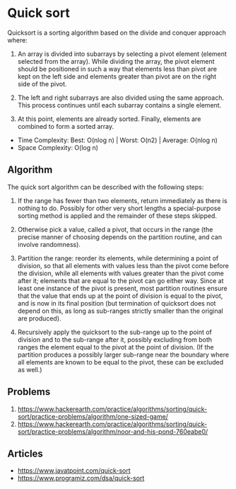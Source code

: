 # Quick sort

Quicksort is a sorting algorithm based on the divide and conquer approach where:

1. An array is divided into subarrays by selecting a pivot element (element selected from the array). While dividing the array, the pivot element should be positioned in such a way that elements less than pivot are kept on the left side and elements greater than pivot are on the right side of the pivot.

2. The left and right subarrays are also divided using the same approach. This process continues until each subarray contains a single element.

3. At this point, elements are already sorted. Finally, elements are combined to form a sorted array.

- Time Complexity: Best: O(nlog n) | Worst: O(n2) | Average: O(nlog n)
- Space Complexity: O(log n)

## Algorithm

The quick sort algorithm can be described with the following steps:

1. If the range has fewer than two elements, return immediately as there is nothing to do. Possibly for other very short lengths a special-purpose sorting method is applied and the remainder of these steps skipped.

2. Otherwise pick a value, called a pivot, that occurs in the range (the precise manner of choosing depends on the partition routine, and can involve randomness).

3. Partition the range: reorder its elements, while determining a point of division, so that all elements with values less than the pivot come before the division, while all elements with values greater than the pivot come after it; elements that are equal to the pivot can go either way. Since at least one instance of the pivot is present, most partition routines ensure that the value that ends up at the point of division is equal to the pivot, and is now in its final position (but termination of quicksort does not depend on this, as long as sub-ranges strictly smaller than the original are produced).

4. Recursively apply the quicksort to the sub-range up to the point of division and to the sub-range after it, possibly excluding from both ranges the element equal to the pivot at the point of division. (If the partition produces a possibly larger sub-range near the boundary where all elements are known to be equal to the pivot, these can be excluded as well.)


## Problems
1. https://www.hackerearth.com/practice/algorithms/sorting/quick-sort/practice-problems/algorithm/one-sized-game/
2. https://www.hackerearth.com/practice/algorithms/sorting/quick-sort/practice-problems/algorithm/noor-and-his-pond-760eabe0/

## Articles
- https://www.javatpoint.com/quick-sort
- https://www.programiz.com/dsa/quick-sort
